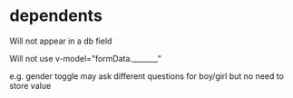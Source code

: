 # dependents

Will not appear in a db field

Will not use v-model="formData._______"

e.g. gender toggle may ask different questions for boy/girl but no need to store value